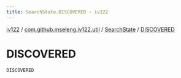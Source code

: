 ```yaml
---
title: SearchState.DISCOVERED - iv122
---
```


[iv122](../../index.md) / [com.github.mseleng.iv122.util](../index.md) / [SearchState](index.md) / [DISCOVERED](.)

# DISCOVERED

`DISCOVERED`